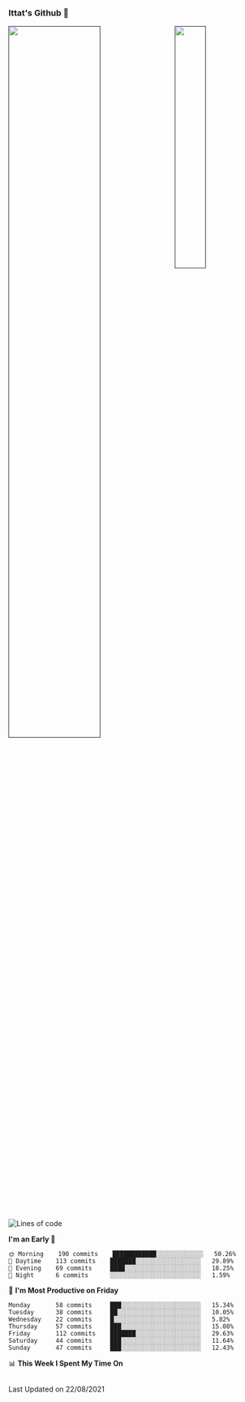 ### Ittat's Github 👋

<a href="">
  <img align="center" src="https://github-readme-stats.vercel.app/api?username=ittat&hide_border=true&show_icons=true&count_private=true&theme=graywhite"  width="60%"/>
</a>

<a href="">
  <img align="right" src="https://github-readme-stats.vercel.app/api/top-langs/?username=ittat&hide_border=true&theme=graywhite"  width="35%" />
</a>


<!--START_SECTION:waka-->
![Lines of code](https://img.shields.io/badge/From%20Hello%20World%20I%27ve%20Written-594909%20lines%20of%20code-blue)

**I'm an Early 🐤** 

```text
🌞 Morning    190 commits    ████████████░░░░░░░░░░░░░   50.26% 
🌆 Daytime    113 commits    ███████░░░░░░░░░░░░░░░░░░   29.89% 
🌃 Evening    69 commits     ████░░░░░░░░░░░░░░░░░░░░░   18.25% 
🌙 Night      6 commits      ░░░░░░░░░░░░░░░░░░░░░░░░░   1.59%

```
📅 **I'm Most Productive on Friday** 

```text
Monday       58 commits     ███░░░░░░░░░░░░░░░░░░░░░░   15.34% 
Tuesday      38 commits     ██░░░░░░░░░░░░░░░░░░░░░░░   10.05% 
Wednesday    22 commits     █░░░░░░░░░░░░░░░░░░░░░░░░   5.82% 
Thursday     57 commits     ███░░░░░░░░░░░░░░░░░░░░░░   15.08% 
Friday       112 commits    ███████░░░░░░░░░░░░░░░░░░   29.63% 
Saturday     44 commits     ███░░░░░░░░░░░░░░░░░░░░░░   11.64% 
Sunday       47 commits     ███░░░░░░░░░░░░░░░░░░░░░░   12.43%

```


📊 **This Week I Spent My Time On** 

```text
```


 Last Updated on 22/08/2021
<!--END_SECTION:waka-->



<!--
**ittat/ittat** is a ✨ _special_ ✨ repository because its `README.md` (this file) appears on your GitHub profile.

Here are some ideas to get you started:

- 🔭 I’m currently working on ...
- 🌱 I’m currently learning ...
- 👯 I’m looking to collaborate on ...
- 🤔 I’m looking for help with ...
- 💬 Ask me about ...
- 📫 How to reach me: ...
- 😄 Pronouns: ...
- ⚡ Fun fact: ...

    technologies: {
        mobileApp: ["Android App"],
        frontEnd: {
            js: ["Vue", "Nuxt"],
            css: ["materialize", "vuetify", "bootstrap"]
        },
        backEnd: {
            js: ["node", "express", "SuiteScript"],
            python: ["flask"]
        },
        devOps: ["AWS", "Docker🐳", "Route53", "Nginx"],
        databases: ["mongo", "MySql", "sqlite"],
        misc: ["Firebase", "Socket.IO", "selenium", "open-cv", "php", "SuiteApp"]
    },
-->
